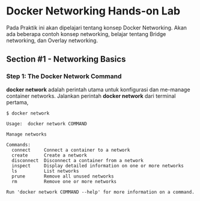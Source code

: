 # Docker Networking Hands-on Lab
Pada Praktik ini akan dipelajari tentang konsep Docker Networking. Akan ada beberapa contoh konsep networking, belajar tentang Bridge networking, dan Overlay networking.

## Section #1 - Networking Basics
### Step 1: The Docker Network Command
**docker network** adalah perintah utama untuk konfigurasi dan me-manage container networks. Jalankan perintah **docker network** dari terminal pertama, 
```terminal
$ docker network

Usage:  docker network COMMAND

Manage networks

Commands:
  connect     Connect a container to a network
  create      Create a network
  disconnect  Disconnect a container from a network
  inspect     Display detailed information on one or more networks
  ls          List networks
  prune       Remove all unused networks
  rm          Remove one or more networks

Run 'docker network COMMAND --help' for more information on a command.
```